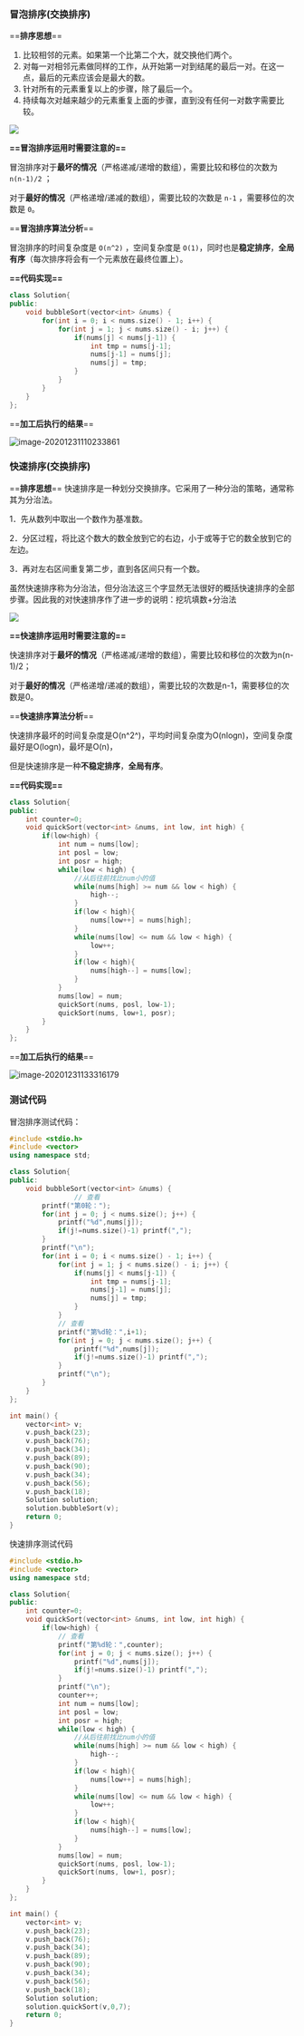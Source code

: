 ### 冒泡排序(交换排序)

==**排序思想**==

1. 比较相邻的元素。如果第一个比第二个大，就交换他们两个。
2. 对每一对相邻元素做同样的工作，从开始第一对到结尾的最后一对。在这一点，最后的元素应该会是最大的数。
3. 针对所有的元素重复以上的步骤，除了最后一个。
4. 持续每次对越来越少的元素重复上面的步骤，直到没有任何一对数字需要比较。

![](pic/冒泡排序.png)

**==冒泡排序运用时需要注意的==**

冒泡排序对于**最坏的情况**（严格递减/递增的数组），需要比较和移位的次数为 `n(n-1)/2` ；

对于**最好的情况**（严格递增/递减的数组），需要比较的次数是 `n-1` ，需要移位的次数是 `0`。

==**冒泡排序算法分析**==

冒泡排序的时间复杂度是 `O(n^2)` ，空间复杂度是 `O(1)`，同时也是**稳定排序**，**全局有序**（每次排序将会有一个元素放在最终位置上）。

**==代码实现==**

```c++
class Solution{
public:
	void bubbleSort(vector<int> &nums) {
		for(int i = 0; i < nums.size() - 1; i++) {
			for(int j = 1; j < nums.size() - i; j++) {
				if(nums[j] < nums[j-1]) {
					int tmp = nums[j-1];
					nums[j-1] = nums[j];
					nums[j] = tmp;
				}
			}
		}
	}
};
```

==**加工后执行的结果**==

![image-20201231110233861](pic/冒泡排序-运行.png)

### 快速排序(交换排序)

==**排序思想**==                                                                                                                                                                                                                                                                                                                                                                                                                                                                                                                                                                                                                                                                                                                                                                                                                                快速排序是一种划分交换排序。它采用了一种分治的策略，通常称其为分治法。

1．先从数列中取出一个数作为基准数。

2．分区过程，将比这个数大的数全放到它的右边，小于或等于它的数全放到它的左边。

3．再对左右区间重复第二步，直到各区间只有一个数。  

虽然快速排序称为分治法，但分治法这三个字显然无法很好的概括快速排序的全部步骤。因此我的对快速排序作了进一步的说明：挖坑填数+分治法

![](pic/快速排序.png)

**==快速排序运用时需要注意的==**

快速排序对于**最坏的情况**（严格递减/递增的数组），需要比较和移位的次数为n(n-1)/2；

对于**最好的情况**（严格递增/递减的数组），需要比较的次数是n-1，需要移位的次数是0。

==**快速排序算法分析**==

快速排序最坏的时间复杂度是O(n^2^)，平均时间复杂度为O(nlogn)，空间复杂度最好是O(logn)，最坏是O(n)，

但是快速排序是一种**不稳定排序**，**全局有序**。

**==代码实现==**

```c++
class Solution{
public:
	int counter=0;
	void quickSort(vector<int> &nums, int low, int high) {
		if(low<high) {
			int num = nums[low];
			int posl = low;
			int posr = high;
			while(low < high) {
				//从后往前找比num小的值 
				while(nums[high] >= num && low < high) {
					high--;
				}
				if(low < high){
					nums[low++] = nums[high];
				}
				while(nums[low] <= num && low < high) {
					low++;
				}
				if(low < high){
					nums[high--] = nums[low];
				}
			}
			nums[low] = num;
			quickSort(nums, posl, low-1);
			quickSort(nums, low+1, posr);
		}
	}
};
```

==**加工后执行的结果**==

![image-20201231133316179](pic/快速排序-运行.png)

### 测试代码

冒泡排序测试代码：

```c++
#include <stdio.h>
#include <vector>
using namespace std;

class Solution{
public:
	void bubbleSort(vector<int> &nums) {
				// 查看 
		printf("第0轮：");
		for(int j = 0; j < nums.size(); j++) {
			printf("%d",nums[j]);
			if(j!=nums.size()-1) printf(",");
		}
		printf("\n");
		for(int i = 0; i < nums.size() - 1; i++) {
			for(int j = 1; j < nums.size() - i; j++) {
				if(nums[j] < nums[j-1]) {
					int tmp = nums[j-1];
					nums[j-1] = nums[j];
					nums[j] = tmp;
				}
			}
			// 查看 
			printf("第%d轮：",i+1);
			for(int j = 0; j < nums.size(); j++) {
				printf("%d",nums[j]);
				if(j!=nums.size()-1) printf(",");
			}
			printf("\n");
		}
	}
};

int main() {
	vector<int> v;
	v.push_back(23);
	v.push_back(76);
	v.push_back(34);
	v.push_back(89);
	v.push_back(90);
	v.push_back(34);
	v.push_back(56);
	v.push_back(18);
	Solution solution;
	solution.bubbleSort(v);
	return 0;
}
```

快速排序测试代码

```c++
#include <stdio.h>
#include <vector>
using namespace std;

class Solution{
public:
	int counter=0;
	void quickSort(vector<int> &nums, int low, int high) {
		if(low<high) {
			// 查看 	
			printf("第%d轮：",counter);
			for(int j = 0; j < nums.size(); j++) {
				printf("%d",nums[j]);
				if(j!=nums.size()-1) printf(",");
			}
			printf("\n");
			counter++;
			int num = nums[low];
			int posl = low;
			int posr = high;
			while(low < high) {
				//从后往前找比num小的值 
				while(nums[high] >= num && low < high) {
					high--;
				}
				if(low < high){
					nums[low++] = nums[high];
				}
				while(nums[low] <= num && low < high) {
					low++;
				}
				if(low < high){
					nums[high--] = nums[low];
				}
			}
			nums[low] = num;
			quickSort(nums, posl, low-1);
			quickSort(nums, low+1, posr);
		}
	}
};

int main() {
	vector<int> v;
	v.push_back(23);
	v.push_back(76);
	v.push_back(34);
	v.push_back(89);
	v.push_back(90);
	v.push_back(34);
	v.push_back(56);
	v.push_back(18);
	Solution solution;
	solution.quickSort(v,0,7);
	return 0;
}
```

